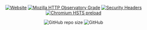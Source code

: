 <div style="text-align:center">

[![Website](https://img.shields.io/website?style=for-the-badge&url=http%3A%2F%2Fkike.wtf)](https://kike.wtf/)
[![Mozilla HTTP Observatory Grade](https://img.shields.io/mozilla-observatory/grade/kike.wtf?publish&style=for-the-badge)](https://observatory.mozilla.org/analyze/kike.wtf)
[![Security Headers](https://img.shields.io/security-headers?style=for-the-badge&url=http%3A%2F%2Fkike.wtf)](https://securityheaders.com/?followRedirects=on&q=kike.wtf)
[![Chromium HSTS preload](https://img.shields.io/hsts/preload/kike.wtf?style=for-the-badge)](https://hstspreload.org?domain=kike.wtf)

![GitHub repo size](https://img.shields.io/github/repo-size/cosasdepuma/kike.wtf?style=for-the-badge)
![GitHub](https://img.shields.io/github/license/cosasdepuma/kike.wtf?style=for-the-badge)

</div>
